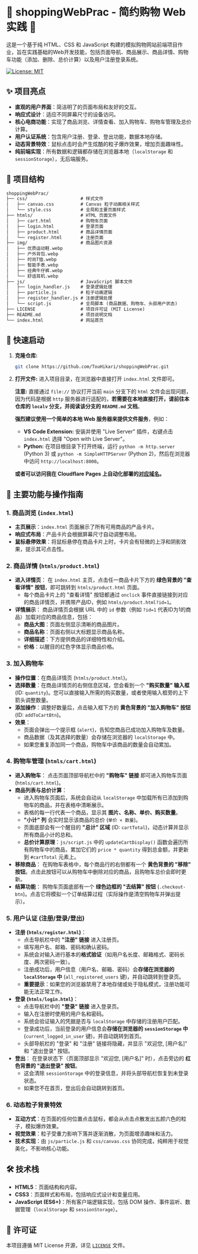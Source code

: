 # 🚀 shoppingWebPrac - 简约购物 Web 实践 🛒

这是一个基于纯 HTML、CSS 和 JavaScript 构建的模拟购物网站前端项目作业，旨在实践基础的Web开发技能，包括页面导航、商品展示、商品详情、购物车功能（添加、删除、总价计算）以及用户注册登录系统。

[![License: MIT](https://img.shields.io/badge/License-MIT-yellow.svg)](https://opensource.org/licenses/MIT)



## ✨ 项目亮点

*   **直观的用户界面**：简洁明了的页面布局和友好的交互。
*   **响应式设计**：适应不同屏幕尺寸的设备访问。
*   **核心电商功能**：实现了商品浏览、详情查看、加入购物车、购物车管理及总价计算。
*   **用户认证系统**：包含用户注册、登录、登出功能，数据本地存储。
*   **动态背景特效**：鼠标点击时会产生炫酷的粒子爆炸效果，增加页面趣味性。
*   **纯前端实现**：所有数据和逻辑都存储在浏览器本地（`localStorage` 和 `sessionStorage`），无后端服务。



## 📁 项目结构

```txt
shoppingWebPrac/
├── css/                    # 样式文件
│   ├── canvas.css          # Canvas 粒子动画相关样式
│   └── style.css           # 全局和主要页面样式
├── htmls/                  # HTML 页面文件
│   ├── cart.html           # 购物车页面
│   ├── login.html          # 登录页面
│   ├── product.html        # 商品详情页面
│   └── register.html       # 注册页面
├── img/                    # 商品图片资源
│   ├── 优质运动鞋.webp
│   ├── 户外背包.webp
│   ├── 时尚T恤.webp
│   ├── 智能手表.webp
│   ├── 经典牛仔裤.webp
│   └── 舒适耳机.webp
├── js/                     # JavaScript 脚本文件
│   ├── login_handler.js    # 登录逻辑处理
│   ├── particle.js         # 粒子动画逻辑
│   ├── register_handler.js # 注册逻辑处理
│   └── script.js           # 全局脚本 (商品数据、购物车、头部用户状态)
├── LICENSE                 # 项目许可证 (MIT License)
├── README.md               # 项目说明文档
└── index.html              # 网站首页
```



## 🚀 快速启动

1.  **克隆仓库:**
    ```bash
    git clone https://github.com/TouHikari/shoppingWebPrac.git
    ```
2.  **打开文件:** 进入项目目录，在浏览器中直接打开 `index.html` 文件即可。

    **注意:** 直接通过 `file://` 协议打开当前 `main` 分支下的 `html` 文件会出现问题，因为代码是根据 `http` 服务器进行适配的，**若需要在本地直接打开，请前往本仓库的 `localv` 分支，并阅读该分支的 `README.md` 文档**。
    
    **强烈建议使用一个简单的本地 Web 服务器来提供文件服务**，例如：
    *   **VS Code Extension:** 安装并使用 "Live Server" 插件，右键点击 `index.html` 选择 "Open with Live Server"。
    *   **Python:** 在项目根目录下打开终端，运行 `python -m http.server` (Python 3) 或 `python -m SimpleHTTPServer` (Python 2)，然后在浏览器中访问 `http://localhost:8000`。

    **或者可以访问我在 Cloudflare Pages 上自动化部署的[对应域名](https://shoppingwebprac.pages.dev/)。**



## 🌟 主要功能与操作指南

### 1. **商品浏览 (`index.html`)**

*   **主页展示**：`index.html` 页面展示了所有可用商品的产品卡片。
*   **响应式布局**：产品卡片会根据屏幕尺寸自动调整布局。
*   **鼠标悬停效果**：将鼠标悬停在商品卡片上时，卡片会有轻微的上浮和阴影效果，提示其可点击性。

### 2. **商品详情 (`htmls/product.html`)**

*   **进入详情页**：
    在 `index.html` 主页，点击任一商品卡片下方的 **绿色背景的 "查看详情" 按钮**，即可跳转到 `htmls/product.html` 页面。
    *   每个商品卡片上的 "查看详情" 按钮都通过 `onclick` 事件直接链接到对应的商品详情页，并携带产品ID，例如 `htmls/product.html?id=1`。
*   **详情展示**：
    商品详情页会根据 URL 中的 `id` 参数（例如 `?id=1` 代表ID为1的商品）加载对应的商品信息，包括：
    *   **商品大图**：页面左侧显示清晰的商品图片。
    *   **商品名称**：页面右侧以大标题显示商品名称。
    *   **详细描述**：下方提供商品的详细特性和介绍。
    *   **价格**：以醒目的红色字体显示商品价格。

### 3. **加入购物车**

*   **操作位置**：在商品详情页 (`htmls/product.html`)。
*   **选择数量**：在商品详情页的右侧信息区域，您会看到一个 **"购买数量" 输入框** (ID: `quantity`)。您可以直接输入所需的购买数量，或者使用输入框旁的上下箭头调整数量。
*   **添加操作**：调整好数量后，点击输入框下方的 **黄色背景的 "加入购物车" 按钮** (ID: `addToCartBtn`)。
*   **效果**：
    *   页面会弹出一个提示框 (`alert`)，告知您商品已成功加入购物车及数量。
    *   商品数据（及其选择的数量）会存储在浏览器的 `localStorage` 中。
    *   如果您重复添加同一个商品，购物车中该商品的数量会自动累加。

### 4. **购物车管理 (`htmls/cart.html`)**

*   **进入购物车**：
    点击页面顶部导航栏中的 **"购物车" 链接** 即可进入购物车页面 (`htmls/cart.html`)。
*   **商品列表与总价计算**：
    *   进入购物车页面后，系统会自动从 `localStorage` 中加载所有已添加到购物车的商品，并在表格中清晰展示。
    *   表格的每一行代表一个商品，显示其 **图片、名称、单价、购买数量**。
    *   **"小计" 列** 会实时显示该商品的总价 (`单价 × 数量`)。
    *   页面底部会有一个醒目的 **"总计" 区域** (ID: `cartTotal`)，动态计算并显示所有商品小计的总和。
    *   **总价计算原理**：`js/script.js` 中的 `updateCartDisplay()` 函数会遍历所有购物车中的商品，累加它们的 `price * quantity` 得到总金额，并更新到 `#cartTotal` 元素上。
*   **移除商品**：
    在购物车表格中，每个商品行的右侧都有一个 **黄色背景的 "移除" 按钮**。点击此按钮可以从购物车中删除对应的商品，且购物车总价会即时更新。
*   **结算功能**：
    购物车页面底部有一个 **绿色边框的 "去结算" 按钮** (`.checkout-btn`)。点击它将模拟一个订单结算过程（实际操作是清空购物车并弹出提示）。

### 5. **用户认证 (注册/登录/登出)**

*   **注册 (`htmls/register.html`)**：
    *   点击导航栏中的 **"注册" 链接** 进入注册页。
    *   填写用户名、邮箱、密码和确认密码。
    *   系统会对输入进行基本的**格式验证**（如用户名长度、邮箱格式、密码长度、两次密码一致）。
    *   注册成功后，用户信息（用户名、邮箱、密码）会**存储在浏览器的 `localStorage` 中** (`all_registered_users` 键)，并自动跳转到登录页。
    *   **重要提示**：如果您的浏览器禁用了本地存储或处于隐私模式，注册功能可能无法正常工作。
*   **登录 (`htmls/login.html`)**：
    *   点击导航栏中的 **"登录" 链接** 进入登录页。
    *   输入在注册时使用的用户名和密码。
    *   系统会验证输入的凭据是否与 `localStorage` 中存储的注册用户匹配。
    *   登录成功后，当前登录的用户信息会**存储在浏览器的 `sessionStorage` 中** (`current_logged_in_user` 键)，并自动跳转到首页。
    *   头部导航栏的 "登录" 和 "注册" 链接将隐藏，并显示 "欢迎您, [用户名]" 和 "退出登录" 按钮。
*   **登出**：
    在登录状态下（页面顶部显示 "欢迎您, [用户名]" 时），点击旁边的 **红色背景的 "退出登录" 按钮**。
    *   这会清除 `sessionStorage` 中的登录信息，并将头部导航栏恢复到未登录状态。
    *   如果您不在首页，登出后会自动跳转到首页。

### 6. **动态粒子背景特效**

*   **互动方式**：在页面的任何位置点击鼠标，都会从点击点散发出五颜六色的粒子，模拟爆炸效果。
*   **视觉效果**：粒子受重力影响下落并逐渐消散，为页面增添趣味和活力。
*   **技术实现**：由 `js/particle.js` 和 `css/canvas.css` 协同完成，纯粹用于视觉美化，不影响核心功能。



## 🛠️ 技术栈

*   **HTML5**：页面结构和内容。
*   **CSS3**：页面样式和布局，包括响应式设计和变量应用。
*   **JavaScript (ES6+)**：所有客户端逻辑实现，包括 DOM 操作、事件监听、数据管理（`localStorage` 和 `sessionStorage`）。



## 📜 许可证

本项目遵循 MIT License 开源，详见 [`LICENSE`](LICENSE) 文件。
